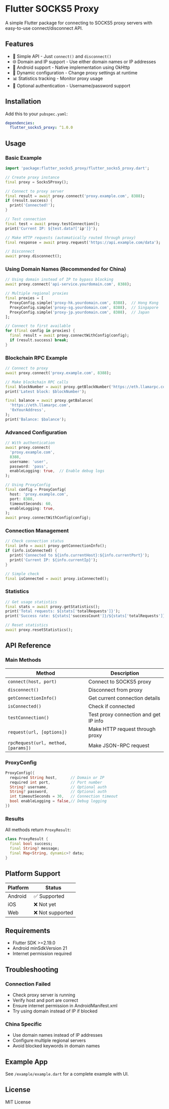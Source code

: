 # Flutter SOCKS5 Proxy

A simple Flutter package for connecting to SOCKS5 proxy servers with easy-to-use connect/disconnect API.

## Features

- 🚀 Simple API - Just `connect()` and `disconnect()`
- 🌐 Domain and IP support - Use either domain names or IP addresses
- 📱 Android support - Native implementation using OkHttp
- 🔄 Dynamic configuration - Change proxy settings at runtime
- 📊 Statistics tracking - Monitor proxy usage
- 🔐 Optional authentication - Username/password support

## Installation

Add this to your `pubspec.yaml`:

```yaml
dependencies:
  flutter_socks5_proxy: ^1.0.0
```

## Usage

### Basic Example

```dart
import 'package:flutter_socks5_proxy/flutter_socks5_proxy.dart';

// Create proxy instance
final proxy = Socks5Proxy();

// Connect to proxy server
final result = await proxy.connect('proxy.example.com', 8388);
if (result.success) {
  print('Connected!');
}

// Test connection
final test = await proxy.testConnection();
print('Current IP: ${test.data?['ip']}');

// Make HTTP requests (automatically routed through proxy)
final response = await proxy.request('https://api.example.com/data');

// Disconnect
await proxy.disconnect();
```

### Using Domain Names (Recommended for China)

```dart
// Using domain instead of IP to bypass blocking
await proxy.connect('api-service.yourdomain.com', 8388);

// Multiple regional proxies
final proxies = [
  ProxyConfig.simple('proxy-hk.yourdomain.com', 8388),  // Hong Kong
  ProxyConfig.simple('proxy-sg.yourdomain.com', 8388),  // Singapore
  ProxyConfig.simple('proxy-jp.yourdomain.com', 8388),  // Japan
];

// Connect to first available
for (final config in proxies) {
  final result = await proxy.connectWithConfig(config);
  if (result.success) break;
}
```

### Blockchain RPC Example

```dart
// Connect to proxy
await proxy.connect('proxy.example.com', 8388);

// Make blockchain RPC calls
final blockNumber = await proxy.getBlockNumber('https://eth.llamarpc.com');
print('Latest block: $blockNumber');

final balance = await proxy.getBalance(
  'https://eth.llamarpc.com',
  '0xYourAddress',
);
print('Balance: $balance');
```

### Advanced Configuration

```dart
// With authentication
await proxy.connect(
  'proxy.example.com',
  8388,
  username: 'user',
  password: 'pass',
  enableLogging: true,  // Enable debug logs
);

// Using ProxyConfig
final config = ProxyConfig(
  host: 'proxy.example.com',
  port: 8388,
  timeoutSeconds: 60,
  enableLogging: true,
);
await proxy.connectWithConfig(config);
```

### Connection Management

```dart
// Check connection status
final info = await proxy.getConnectionInfo();
if (info.isConnected) {
  print('Connected to ${info.currentHost}:${info.currentPort}');
  print('Current IP: ${info.currentIp}');
}

// Simple check
final isConnected = await proxy.isConnected();
```

### Statistics

```dart
// Get usage statistics
final stats = await proxy.getStatistics();
print('Total requests: ${stats['totalRequests']}');
print('Success rate: ${stats['successCount']}/${stats['totalRequests']}');

// Reset statistics
await proxy.resetStatistics();
```

## API Reference

### Main Methods

| Method | Description |
|--------|-------------|
| `connect(host, port)` | Connect to SOCKS5 proxy |
| `disconnect()` | Disconnect from proxy |
| `getConnectionInfo()` | Get current connection details |
| `isConnected()` | Check if connected |
| `testConnection()` | Test proxy connection and get IP info |
| `request(url, [options])` | Make HTTP request through proxy |
| `rpcRequest(url, method, [params])` | Make JSON-RPC request |

### ProxyConfig

```dart
ProxyConfig({
  required String host,      // Domain or IP
  required int port,         // Port number
  String? username,          // Optional auth
  String? password,          // Optional auth
  int timeoutSeconds = 30,   // Connection timeout
  bool enableLogging = false,// Debug logging
})
```

### Results

All methods return `ProxyResult`:

```dart
class ProxyResult {
  final bool success;
  final String? message;
  final Map<String, dynamic>? data;
}
```

## Platform Support

| Platform | Status |
|----------|--------|
| Android  | ✅ Supported |
| iOS      | ❌ Not yet |
| Web      | ❌ Not supported |

## Requirements

- Flutter SDK >=2.19.0
- Android minSdkVersion 21
- Internet permission required

## Troubleshooting

### Connection Failed
- Check proxy server is running
- Verify host and port are correct
- Ensure internet permission in AndroidManifest.xml
- Try using domain instead of IP if blocked

### China Specific
- Use domain names instead of IP addresses
- Configure multiple regional servers
- Avoid blocked keywords in domain names

## Example App

See `/example/example.dart` for a complete example with UI.

## License

MIT License
